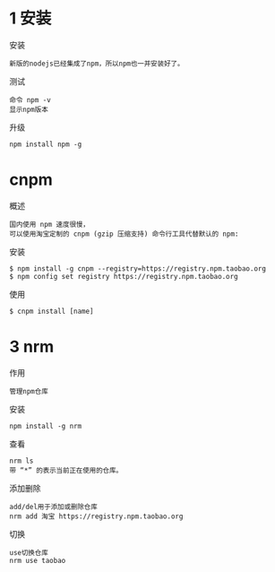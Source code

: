 

# 1 安装

安装

    新版的nodejs已经集成了npm，所以npm也一并安装好了。

测试

    命令 npm -v
    显示npm版本    
    
升级
    
    npm install npm -g

    

# cnpm

概述

    国内使用 npm 速度很慢，
    可以使用淘宝定制的 cnpm (gzip 压缩支持) 命令行工具代替默认的 npm:

安装
    
    $ npm install -g cnpm --registry=https://registry.npm.taobao.org
    $ npm config set registry https://registry.npm.taobao.org

使用
    
    $ cnpm install [name]
    
    
    
    
# 3 nrm

作用

    管理npm仓库

安装
    
    npm install -g nrm
    
查看

    nrm ls     
    带 “*” 的表示当前正在使用的仓库。

添加删除

    add/del用于添加或删除仓库
    nrm add 淘宝 https://registry.npm.taobao.org

切换
    
    use切换仓库
    nrm use taobao



# 

